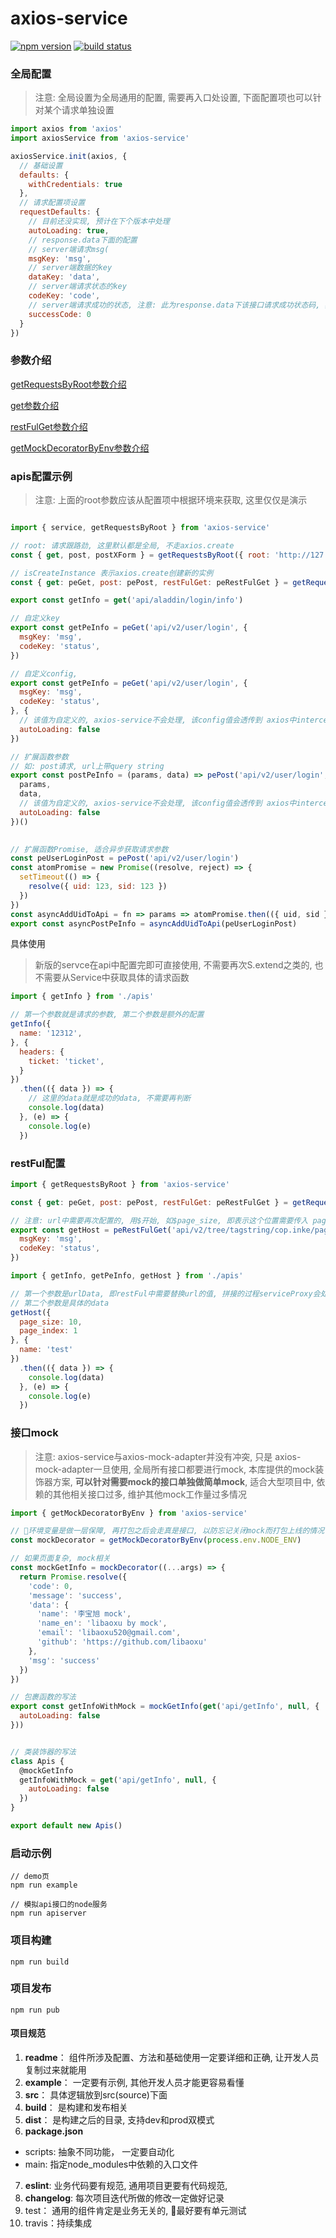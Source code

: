 # axios-service

[![npm version](https://img.shields.io/npm/v/axios-service.svg)](https://www.npmjs.com/package/axios-service)
[![build status](https://api.travis-ci.org/libaoxu/axios-service.svg)](https://travis-ci.org/libaoxu/axios-service)

### 全局配置
> 注意: 全局设置为全局通用的配置, 需要再入口处设置, 下面配置项也可以针对某个请求单独设置

```js
import axios from 'axios'
import axiosService from 'axios-service'

axiosService.init(axios, {
  // 基础设置
  defaults: {
    withCredentials: true
  },
  // 请求配置项设置
  requestDefaults: {
    // 目前还没实现, 预计在下个版本中处理
    autoLoading: true,
    // response.data下面的配置
    // server端请求msg(
    msgKey: 'msg',
    // server端数据的key
    dataKey: 'data',
    // server端请求状态的key
    codeKey: 'code',
    // server端请求成功的状态, 注意: 此为response.data下该接口请求成功状态码, 非浏览器中http请求返回的成功状态(200)
    successCode: 0
  }
})
```

### 参数介绍

[getRequestsByRoot参数介绍](https://github.com/libaoxu/axios-service/blob/master/src/index.js#L165)

[get参数介绍](https://github.com/libaoxu/axios-service/blob/master/src/index.js#L179)

[restFulGet参数介绍](https://github.com/libaoxu/axios-service/blob/master/src/index.js#L230)

[getMockDecoratorByEnv参数介绍](https://github.com/libaoxu/axios-service/blob/master/src/index.js#L286)

### apis配置示例
> 注意: 上面的root参数应该从配置项中根据环境来获取, 这里仅仅是演示

```js

import { service, getRequestsByRoot } from 'axios-service'

// root: 请求跟路劲, 这里默认都是全局, 不走axios.create
const { get, post, postXForm } = getRequestsByRoot({ root: 'http://127.0.0.1:3801/' })

// isCreateInstance 表示axios.create创建新的实例
const { get: peGet, post: pePost, restFulGet: peRestFulGet } = getRequestsByRoot({ root: 'https://api.github.com/', isCreateInstance: true })

export const getInfo = get('api/aladdin/login/info')

// 自定义key
export const getPeInfo = peGet('api/v2/user/login', {
  msgKey: 'msg',
  codeKey: 'status',
})

// 自定义config,
export const getPeInfo = peGet('api/v2/user/login', {
  msgKey: 'msg',
  codeKey: 'status',
}, {
  // 该值为自定义的, axios-service不会处理, 该config值会透传到 axios中interceptors中的第一个参数
  autoLoading: false
})

// 扩展函数参数
// 如: post请求, url上带query string
export const postPeInfo = (params, data) => pePost('api/v2/user/login', null, {
  params,
  data,
  // 该值为自定义的, axios-service不会处理, 该config值会透传到 axios中interceptors中的第一个参数
  autoLoading: false
})()
 

// 扩展函数Promise, 适合异步获取请求参数
const peUserLoginPost = pePost('api/v2/user/login')
const atomPromise = new Promise((resolve, reject) => {
  setTimeout(() => {
    resolve({ uid: 123, sid: 123 })
  })
})
const asyncAddUidToApi = fn => params => atomPromise.then(({ uid, sid }) => fn({ ...params, uid, sid }))
export const asyncPostPeInfo = asyncAddUidToApi(peUserLoginPost)

```

具体使用
> 新版的servce在api中配置完即可直接使用, 不需要再次S.extend之类的, 也不需要从Service中获取具体的请求函数

```js
import { getInfo } from './apis'

// 第一个参数就是请求的参数, 第二个参数是额外的配置
getInfo({
  name: '12312',
}, {
  headers: {
    ticket: 'ticket',
  }
})
  .then(({ data }) => {
    // 这里的data就是成功的data, 不需要再判断
    console.log(data)
  }, (e) => {
    console.log(e)
  })

```


### restFul配置

```js
import { getRequestsByRoot } from 'axios-service'

const { get: peGet, post: pePost, restFulGet: peRestFulGet } = getRequestsByRoot({ root: 'http://api.demo.cn/' })

// 注意: url中需要再次配置的, 用$开始, 如$page_size, 即表示这个位置需要传入 page_size这个参数的值
export const getHost = peRestFulGet('api/v2/tree/tagstring/cop.inke/page_size/$page_size/page_index/$page_index/hosts', {
  msgKey: 'msg',
  codeKey: 'status',
})
```

```js
import { getInfo, getPeInfo, getHost } from './apis'

// 第一个参数是urlData, 即restFul中需要替换url的值, 拼接的过程serviceProxy会处理
// 第二个参数是具体的data
getHost({
  page_size: 10,
  page_index: 1
}, {
  name: 'test'
})
  .then(({ data }) => {
    console.log(data)
  }, (e) => {
    console.log(e)
  })

```


### 接口mock
> 注意: axios-service与axios-mock-adapter并没有冲突, 只是 axios-mock-adapter一旦使用, 全局所有接口都要进行mock, 本库提供的mock装饰器方案, **可以针对需要mock的接口单独做简单mock**, 适合大型项目中, 依赖的其他相关接口过多, 维护其他mock工作量过多情况
```js
import { getMockDecoratorByEnv } from 'axios-service'

// 环境变量是做一层保障, 再打包之后会走真是接口, 以防忘记关闭mock而打包上线的情况
const mockDecorator = getMockDecoratorByEnv(process.env.NODE_ENV)

// 如果页面复杂, mock相关
const mockGetInfo = mockDecorator((...args) => {
  return Promise.resolve({
    'code': 0,
    'message': 'success',
    'data': {
      'name': '李宝旭 mock',
      'name_en': 'libaoxu by mock',
      'email': 'libaoxu520@gmail.com',
      'github': 'https://github.com/libaoxu'
    },
    'msg': 'success'
  })
})

// 包裹函数的写法
export const getInfoWithMock = mockGetInfo(get('api/getInfo', null, {
  autoLoading: false
}))


// 类装饰器的写法
class Apis {
  @mockGetInfo
  getInfoWithMock = get('api/getInfo', null, {
    autoLoading: false
  })
}

export default new Apis()

```

### 启动示例
```
// demo页
npm run example

// 模拟api接口的node服务
npm run apiserver
```

### 项目构建
```
npm run build
```

### 项目发布
```
npm run pub
```


#### 项目规范

1. **readme**： 组件所涉及配置、方法和基础使用一定要详细和正确, 让开发人员复制过来就能用
2. **example**： 一定要有示例, 其他开发人员才能更容易看懂
3. **src**： 具体逻辑放到src(source)下面
4. **build**： 是构建和发布相关
5. **dist**： 是构建之后的目录, 支持dev和prod双模式
6. **package.json** 
- scripts: 抽象不同功能， 一定要自动化
- main: 指定node_modules中依赖的入口文件

7. **eslint**: 业务代码要有规范, 通用项目更要有代码规范, 
8. **changelog**: 每次项目迭代所做的修改一定做好记录
9. test： 通用的组件肯定是业务无关的, 最好要有单元测试
10. travis：持续集成
